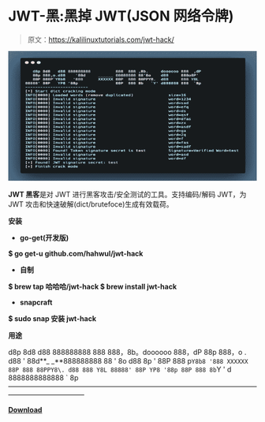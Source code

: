 # JWT-黑:黑掉 JWT(JSON 网络令牌)

> 原文：<https://kalilinuxtutorials.com/jwt-hack/>

[![JWT-Hack : Hack the JWT(JSON Web Token)](img/9334e982ec60942d289b1296c2e2695d.png "JWT-Hack : Hack the JWT(JSON Web Token)")](https://1.bp.blogspot.com/-MbJ0OrryDOA/X5rW7J7B0jI/AAAAAAAAH54/yptq03nBI64rD_Hryzd0hHaGN6uFgmXAgCLcBGAsYHQ/s728/1%25281%2529.png)

**JWT 黑客**是对 JWT 进行黑客攻击/安全测试的工具。支持编码/解码 JWT，为 JWT 攻击和快速破解(dict/brutefoce)生成有效载荷。

**安装**

*   **go-get(开发版)**

**$ go get-u github.com/hahwul/jwt-hack**

*   **自制**

**$ brew tap 哈哈哈/jwt-hack
$ brew install jwt-hack**

*   **snapcraft**

**$ sudo snap 安装 jwt-hack**

**用途**

d8p 8d8 d88 888888888 888 888，8b。doooooo 888，dP
88p 888，o . d88 ' 88d**_ _**888888888 88 ' 8o d88 8p '
88P 888 p`Y8b8 '888 XXXXXX 88P 888 88PPY8\. d88 888 Y8L 88888' 88P YP8 '88p 88P 888 8b`Y ' d 8888888888888 ` 8p
———————————————————————————————————————————————

[**Download**](https://github.com/hahwul/jwt-hack)